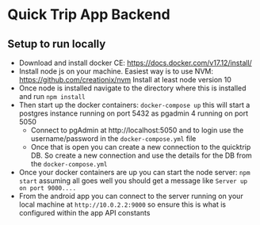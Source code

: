 # Quick Trip App Backend

## Setup to run locally

* Download and install docker CE: https://docs.docker.com/v17.12/install/
* Install node js on your machine. Easiest way is to use NVM: https://github.com/creationix/nvm Install at least node version 10
* Once node is installed navigate to the directory where this is installed and run `npm install`
* Then start up the docker containers: `docker-compose up` this will start a postgres instance running on port 5432 as pgadmin 4 running on port 5050
    * Connect to pgAdmin at http://localhost:5050 and to login use the username/password in the `docker-compose.yml` file
    * Once that is open you can create a new connection to the quicktrip DB. So create a new connection and use the details for the DB from the `docker-compose.yml`
* Once your docker containers are up you can start the node server: `npm start` assuming all goes well you should get a message like `Server up on port 9000....`
* From the android app you can connect to the server running on your local machine at `http://10.0.2.2:9000` so ensure this is what is configured within the app API constants
